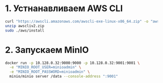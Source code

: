 # 1. Устнанавливаем AWS CLI
  ```sh
  curl "https://awscli.amazonaws.com/awscli-exe-linux-x86_64.zip" -o "awscliv2.zip"
  unzip awscliv2.zip
  sudo ./aws/install
  ```
# 2. Запускаем MinIO
  ```sh
  docker run -p 10.128.0.32:9000:9000 -p 10.128.0.32:9001:9001 \
    -e "MINIO_ROOT_USER=minioadmin" \
    -e "MINIO_ROOT_PASSWORD=minioadmin" \
    minio/minio server /data --console-address ":9001"
  ```
